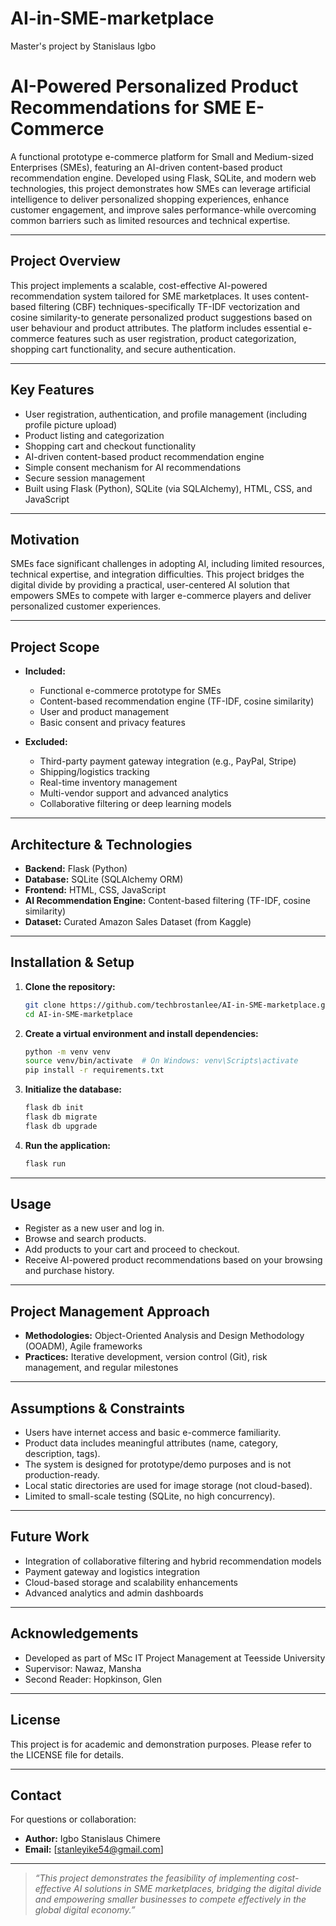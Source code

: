 # AI-in-SME-marketplace
Master's project by Stanislaus Igbo
# AI-Powered Personalized Product Recommendations for SME E-Commerce

A functional prototype e-commerce platform for Small and Medium-sized Enterprises (SMEs), featuring an AI-driven content-based product recommendation engine. Developed using Flask, SQLite, and modern web technologies, this project demonstrates how SMEs can leverage artificial intelligence to deliver personalized shopping experiences, enhance customer engagement, and improve sales performance-while overcoming common barriers such as limited resources and technical expertise.

---

## **Project Overview**

This project implements a scalable, cost-effective AI-powered recommendation system tailored for SME marketplaces. It uses content-based filtering (CBF) techniques-specifically TF-IDF vectorization and cosine similarity-to generate personalized product suggestions based on user behaviour and product attributes. The platform includes essential e-commerce features such as user registration, product categorization, shopping cart functionality, and secure authentication.

---

## **Key Features**

- User registration, authentication, and profile management (including profile picture upload)
- Product listing and categorization
- Shopping cart and checkout functionality
- AI-driven content-based product recommendation engine
- Simple consent mechanism for AI recommendations
- Secure session management
- Built using Flask (Python), SQLite (via SQLAlchemy), HTML, CSS, and JavaScript

---

## **Motivation**

SMEs face significant challenges in adopting AI, including limited resources, technical expertise, and integration difficulties. This project bridges the digital divide by providing a practical, user-centered AI solution that empowers SMEs to compete with larger e-commerce players and deliver personalized customer experiences.

---

## **Project Scope**

- **Included:**
  - Functional e-commerce prototype for SMEs
  - Content-based recommendation engine (TF-IDF, cosine similarity)
  - User and product management
  - Basic consent and privacy features

- **Excluded:**
  - Third-party payment gateway integration (e.g., PayPal, Stripe)
  - Shipping/logistics tracking
  - Real-time inventory management
  - Multi-vendor support and advanced analytics
  - Collaborative filtering or deep learning models

---

## **Architecture & Technologies**

- **Backend:** Flask (Python)
- **Database:** SQLite (SQLAlchemy ORM)
- **Frontend:** HTML, CSS, JavaScript
- **AI Recommendation Engine:** Content-based filtering (TF-IDF, cosine similarity)
- **Dataset:** Curated Amazon Sales Dataset (from Kaggle)

---

## **Installation & Setup**

1. **Clone the repository:**
   ```bash
   git clone https://github.com/techbrostanlee/AI-in-SME-marketplace.git
   cd AI-in-SME-marketplace
   ```

2. **Create a virtual environment and install dependencies:**
   ```bash
   python -m venv venv
   source venv/bin/activate  # On Windows: venv\Scripts\activate
   pip install -r requirements.txt
   ```

3. **Initialize the database:**
   ```bash
   flask db init
   flask db migrate
   flask db upgrade
   ```

4. **Run the application:**
   ```bash
   flask run
   ```

---

## **Usage**

- Register as a new user and log in.
- Browse and search products.
- Add products to your cart and proceed to checkout.
- Receive AI-powered product recommendations based on your browsing and purchase history.

---

## **Project Management Approach**

- **Methodologies:** Object-Oriented Analysis and Design Methodology (OOADM), Agile frameworks
- **Practices:** Iterative development, version control (Git), risk management, and regular milestones

---

## **Assumptions & Constraints**

- Users have internet access and basic e-commerce familiarity.
- Product data includes meaningful attributes (name, category, description, tags).
- The system is designed for prototype/demo purposes and is not production-ready.
- Local static directories are used for image storage (not cloud-based).
- Limited to small-scale testing (SQLite, no high concurrency).

---

## **Future Work**

- Integration of collaborative filtering and hybrid recommendation models
- Payment gateway and logistics integration
- Cloud-based storage and scalability enhancements
- Advanced analytics and admin dashboards

---

## **Acknowledgements**

- Developed as part of MSc IT Project Management at Teesside University
- Supervisor: Nawaz, Mansha
- Second Reader: Hopkinson, Glen

---

## **License**

This project is for academic and demonstration purposes. Please refer to the LICENSE file for details.

---

## **Contact**

For questions or collaboration:
- **Author:** Igbo Stanislaus Chimere
- **Email:** [stanleyike54@gmail.com]

---

> *“This project demonstrates the feasibility of implementing cost-effective AI solutions in SME marketplaces, bridging the digital divide and empowering smaller businesses to compete effectively in the global digital economy.”*


